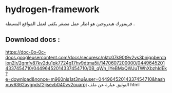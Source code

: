 # hydrogen-framework
فريمورك هيدروجين هو اطار عمل مصغر يكفي لعمل المواقع البسيطة .

## Download docs :
https://doc-0o-0c-docs.googleusercontent.com/docs/securesc/nktc07k90t9v2vs3bnjgpberdalon2lr/2gmfv87kv2du1pk7724g17hv9dtma5ii/1470607200000/04496452014337454710/04496452014337454710/0B_qWn_IYeBMxQWJuTWhXbzhIdEk?e=download&nonce=m960nls1at3nu&user=04496452014337454710&hash=uv6362avgpdsf2jjsevb040vv2ouarpj
التوثيق عبارة عن ملف html
